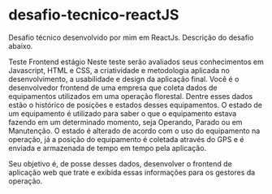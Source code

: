# desafio-tecnico-reactJS

Desafio técnico desenvolvido por mim em ReactJs.
Descrição do desafio abaixo.

Teste Frontend estágio
Neste teste serão avaliados seus conhecimentos em Javascript, HTML e CSS, a criatividade e metodologia aplicada no desenvolvimento, a usabilidade e design da aplicação final.
Você é o desenvolvedor frontend de uma empresa que coleta dados de equipamentos utilizados em uma operação florestal. Dentre esses dados estão o histórico de posições e estados desses equipamentos. O estado de um equipamento é utilizado para saber o que o equipamento estava fazendo em um determinado momento, seja Operando, Parado ou em Manutenção. O estado é alterado de acordo com o uso do equipamento na operação, já a posição do equipamento é coletada através do GPS e é enviada e armazenada de tempo em tempo pela aplicação.

Seu objetivo é, de posse desses dados, desenvolver o frontend de aplicação web que trate e exibida essas informações para os gestores da operação.
